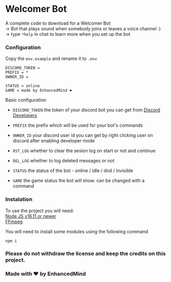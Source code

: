# Welcomer Bot
A complete code to download for a Welcomer Bot  
-> Bot that plays sound when somebody joins or leaves a voice channel :)  
-> type `*help` in chat to learn more when you set up the bot  

### Configuration
Copy the `env.example` and rename it to `.env`
```env
DISCORD_TOKEN = 
PREFIX = *
OWNER_ID = 

STATUS = online
GAME = made by EnhancedMind ❤️
```
Basic configuration
- `DISCORD_TOKEN` the token of your discord bot you can get from [Discord Developers](https://discord.com/developers/applications)
- `PREFIX` the prefix which will be used for your bot's commands
- `OWNER_ID` your discord user id you can get by right clicking user on discord after enabling developer mode

- `RST_LOG` whether to clear the sesion log on start or not and continue
- `DEL_LOG` whether to log deleted messages or not

- `STATUS` the status of the bot - online / idle / dnd / invisible
- `GAME` the game status the bot will show. can be changed with a command

### Instalation
To use the project you will need:  
[Node JS v16.11 or newer](https://nodejs.org/en/)  
[FFmpeg](https://ffmpeg.org/download.html)  

You will need to install some modules using the following command  
  
`npm i`  
  
  
### Please do not withdraw the license and keep the credits on this project.
### Made with ❤️ by EnhancedMind  
